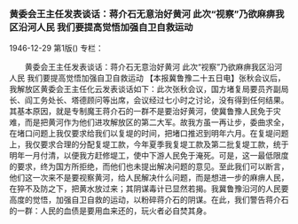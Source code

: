 ### 黄委会王主任发表谈话：蒋介石无意治好黄河  此次“视察”乃欲麻痹我区沿河人民  我们要提高觉悟加强自卫自救运动

1946-12-29
第1版()
专栏：

　　黄委会王主任发表谈话：蒋介石无意治好黄河
    此次“视察”乃欲麻痹我区沿河人民
    我们要提高觉悟加强自卫自救运动
    【本报冀鲁豫二十五日电】张秋会议后，我解放区黄委会王主任化云发表谈话如下：此次张秋会议，国方堵复局要员齐副局长、阎工务处长、塔德顾问等出席，会议经过七小时之讨论，没有得到任何结果。其基本原因，就是专制魔王蒋介石的一群不是要治好黄河，使冀鲁豫人民免于灾难，而是把黄河作为他们进攻解放区的第二大军。故我方虽一再让步，委曲求全，在堵口问题上我仅要求给我们以复堤的时间，把堵口推迟到明年六月。在复堤问题上，我仅要求合理的分配复堤工款，今年夏季我复堤工款及第二批复堤工款，统于明年一月付清，以便我方赶修堤工，使中下游人民免于淹死。可是，这一最低限度的要求，终为国方所拒绝，而他们也未提出解决问题的意见。至此我们可以断言，他们这一次来不是要视察黄河，给人民解决什么问题，而是想进一步的麻痹人民，在猝不及防之下，把黄水放过来；其阴谋毒计已显然若揭。我冀鲁豫沿河的人民要高度的觉悟，加强自卫自救的运动，以粉碎蒋介石的阴谋。在此，我们警告蒋介石的一群：人民的血债是要用血来还的，玩火者必自焚其身。

